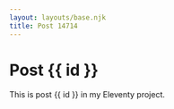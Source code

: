 ```yaml
---
layout: layouts/base.njk
title: Post 14714
---
```


# Post {{ id }}

This is post {{ id }} in my Eleventy project.
